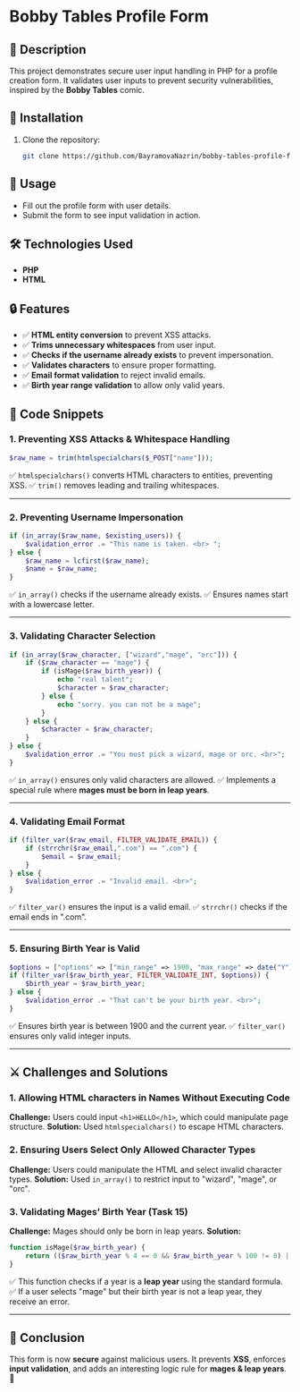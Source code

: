 # Bobby Tables Profile Form

## 📝 Description
This project demonstrates secure user input handling in PHP for a profile creation form. It validates user inputs to prevent security vulnerabilities, inspired by the **Bobby Tables** comic.

## 🚀 Installation
1. Clone the repository:  
   ```bash
   git clone https://github.com/BayramovaNazrin/bobby-tables-profile-form.git

## 📌 Usage
- Fill out the profile form with user details.  
- Submit the form to see input validation in action.  

## 🛠️ Technologies Used
- **PHP**  
- **HTML**  

## 🔒 Features
- ✅ **HTML entity conversion** to prevent XSS attacks.  
- ✅ **Trims unnecessary whitespaces** from user input.  
- ✅ **Checks if the username already exists** to prevent impersonation.  
- ✅ **Validates characters** to ensure proper formatting.  
- ✅ **Email format validation** to reject invalid emails.  
- ✅ **Birth year range validation** to allow only valid years.


## 📜 Code Snippets

### **1. Preventing XSS Attacks & Whitespace Handling**
```php
$raw_name = trim(htmlspecialchars($_POST["name"]));
```
✅ `htmlspecialchars()` converts HTML characters to entities, preventing XSS.
✅ `trim()` removes leading and trailing whitespaces.

---

### **2. Preventing Username Impersonation**
```php
if (in_array($raw_name, $existing_users)) {
    $validation_error .= "This name is taken. <br> ";
} else {
    $raw_name = lcfirst($raw_name);
    $name = $raw_name;
}
```
✅ `in_array()` checks if the username already exists.
✅ Ensures names start with a lowercase letter.

---

### **3. Validating Character Selection**
```php
if (in_array($raw_character, ["wizard","mage", "orc"])) {
    if ($raw_character == "mage") {
        if (isMage($raw_birth_year)) {
            echo "real talent";
            $character = $raw_character;
        } else {
            echo "sorry. you can not be a mage";
        }
    } else {
        $character = $raw_character;
    }
} else {
    $validation_error .= "You must pick a wizard, mage or orc. <br>";
}
```
✅ `in_array()` ensures only valid characters are allowed.
✅ Implements a special rule where **mages must be born in leap years**.

---

### **4. Validating Email Format**
```php
if (filter_var($raw_email, FILTER_VALIDATE_EMAIL)) {
    if (strrchr($raw_email,".com") == ".com") {
        $email = $raw_email;
    }
} else {
    $validation_error .= "Invalid email. <br>";
}
```
✅ `filter_var()` ensures the input is a valid email.
✅ `strrchr()` checks if the email ends in ".com".

---

### **5. Ensuring Birth Year is Valid**
```php
$options = ["options" => ["min_range" => 1900, "max_range" => date("Y")]];
if (filter_var($raw_birth_year, FILTER_VALIDATE_INT, $options)) {
    $birth_year = $raw_birth_year;
} else {
    $validation_error .= "That can't be your birth year. <br>";
}
```
✅ Ensures birth year is between 1900 and the current year.
✅ `filter_var()` ensures only valid integer inputs.

---

## ⚔️ Challenges and Solutions

### **1. Allowing HTML characters in Names Without Executing Code**
**Challenge:** Users could input `<h1>HELLO</h1>`, which could manipulate page structure.
**Solution:** Used `htmlspecialchars()` to escape HTML characters.

### **2. Ensuring Users Select Only Allowed Character Types**
**Challenge:** Users could manipulate the HTML and select invalid character types.
**Solution:** Used `in_array()` to restrict input to "wizard", "mage", or "orc".

### **3. Validating Mages’ Birth Year (Task 15)**
**Challenge:** Mages should only be born in leap years.
**Solution:**
```php
function isMage($raw_birth_year) {
    return (($raw_birth_year % 4 == 0 && $raw_birth_year % 100 != 0) || ($raw_birth_year % 400 == 0));
}
```
✅ This function checks if a year is a **leap year** using the standard formula.
✅ If a user selects "mage" but their birth year is not a leap year, they receive an error.

---

## 🎉 Conclusion
This form is now **secure** against malicious users. It prevents **XSS**, enforces **input validation**, and adds an interesting logic rule for **mages & leap years**. 🚀

